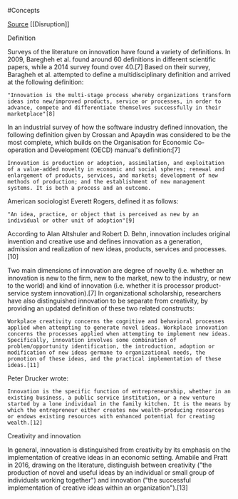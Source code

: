 #Concepts 

[Source](https://en.wikipedia.org/wiki/Innovation)
[[Disruption]]

Definition

Surveys of the literature on innovation have found a variety of definitions. In 2009, Baregheh et al. found around 60 definitions in different scientific papers, while a 2014 survey found over 40.[7] Based on their survey, Baragheh et al. attempted to define a multidisciplinary definition and arrived at the following definition:

    "Innovation is the multi-stage process whereby organizations transform ideas into new/improved products, service or processes, in order to advance, compete and differentiate themselves successfully in their marketplace"[8]

In an industrial survey of how the software industry defined innovation, the following definition given by Crossan and Apaydin was considered to be the most complete, which builds on the Organisation for Economic Co-operation and Development (OECD) manual's definition:[7]

    Innovation is production or adoption, assimilation, and exploitation of a value-added novelty in economic and social spheres; renewal and enlargement of products, services, and markets; development of new methods of production; and the establishment of new management systems. It is both a process and an outcome.

American sociologist Everett Rogers, defined it as follows:

    "An idea, practice, or object that is perceived as new by an individual or other unit of adoption"[9]

According to Alan Altshuler and Robert D. Behn, innovation includes original invention and creative use and defines innovation as a generation, admission and realization of new ideas, products, services and processes.[10]

Two main dimensions of innovation are degree of novelty (i.e. whether an innovation is new to the firm, new to the market, new to the industry, or new to the world) and kind of innovation (i.e. whether it is processor product-service system innovation).[7] In organizational scholarship, researchers have also distinguished innovation to be separate from creativity, by providing an updated definition of these two related constructs:

    Workplace creativity concerns the cognitive and behavioral processes applied when attempting to generate novel ideas. Workplace innovation concerns the processes applied when attempting to implement new ideas. Specifically, innovation involves some combination of problem/opportunity identification, the introduction, adoption or modification of new ideas germane to organizational needs, the promotion of these ideas, and the practical implementation of these ideas.[11]

Peter Drucker wrote:

    Innovation is the specific function of entrepreneurship, whether in an existing business, a public service institution, or a new venture started by a lone individual in the family kitchen. It is the means by which the entrepreneur either creates new wealth-producing resources or endows existing resources with enhanced potential for creating wealth.[12]

Creativity and innovation

In general, innovation is distinguished from creativity by its emphasis on the implementation of creative ideas in an economic setting. Amabile and Pratt in 2016, drawing on the literature, distinguish between creativity ("the production of novel and useful ideas by an individual or small group of individuals working together") and innovation ("the successful implementation of creative ideas within an organization").[13] 
